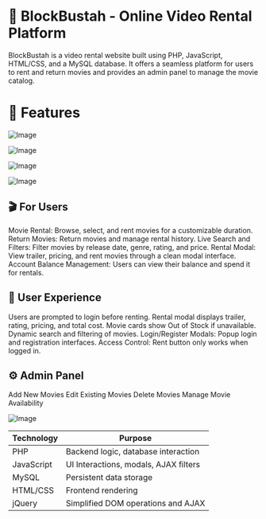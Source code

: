 # 📼 **BlockBustah** - Online Video Rental Platform
BlockBustah is a video rental website built using PHP, JavaScript, HTML/CSS, and a MySQL database. It offers a seamless platform for users to rent and return movies and provides an admin panel to manage the movie catalog.

# 🚀 Features

![Image](https://github.com/user-attachments/assets/f8ef436b-8af7-460b-aed3-58c8cba2249e)

![Image](https://github.com/user-attachments/assets/aecac48e-38f3-408a-bd6d-da5e4675ec6e)

![Image](https://github.com/user-attachments/assets/a41a2071-9e85-4661-90d3-13555e9e5aec)

![Image](https://github.com/user-attachments/assets/f2a1e282-5b44-4fd0-a883-3d25510376e7)

## 🎬 For Users
Movie Rental: Browse, select, and rent movies for a customizable duration.
Return Movies: Return movies and manage rental history.
Live Search and Filters: Filter movies by release date, genre, rating, and price.
Rental Modal: View trailer, pricing, and rent movies through a clean modal interface.
Account Balance Management: Users can view their balance and spend it for rentals.

## 🔐 User Experience
Users are prompted to login before renting.
Rental modal displays trailer, rating, pricing, and total cost.
Movie cards show Out of Stock if unavailable.
Dynamic search and filtering of movies.
Login/Register Modals: Popup login and registration interfaces.
Access Control: Rent button only works when logged in.

## ⚙️ Admin Panel
Add New Movies
Edit Existing Movies
Delete Movies
Manage Movie Availability

![Image](https://github.com/user-attachments/assets/923c1002-93f4-430d-aa4e-fbe0fdd84492)

| Technology | Purpose                               |
| ---------- | ------------------------------------- |
| PHP        | Backend logic, database interaction   |
| JavaScript | UI Interactions, modals, AJAX filters |
| MySQL      | Persistent data storage               |
| HTML/CSS   | Frontend rendering                    |
| jQuery     | Simplified DOM operations and AJAX    |


